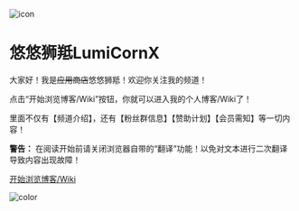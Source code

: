 ![icon](https://i0.hdslb.com/bfs/space/e9048d50681c28ea7164de8363ea77ca9f1e93b1.png)

# 悠悠狮羝LumiCornX

大家好！我是~~应用商店~~悠悠狮羝！欢迎你关注我的频道！

点击“开始浏览博客/Wiki”按钮，你就可以进入我的个人博客/Wiki了！

里面不仅有【频道介绍】，还有【粉丝群信息】【赞助计划】【会员需知】等一切内容！

**警告：** 在阅读开始前请关闭浏览器自带的“翻译”功能！以免对文本进行二次翻译导致内容出现故障！


[开始浏览博客/Wiki](README.md)

<!-- 背景色 -->

![color](#ffffff)


